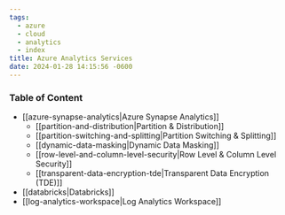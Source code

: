 ```yaml
---
tags:
  - azure
  - cloud
  - analytics
  - index
title: Azure Analytics Services
date: 2024-01-28 14:15:56 -0600
---
```


### Table of Content

* [[azure-synapse-analytics|Azure Synapse Analytics]]
	* [[partition-and-distribution|Partition & Distribution]]
	* [[partition-switching-and-splitting|Partition Switching & Splitting]]
	* [[dynamic-data-masking|Dynamic Data Masking]]
	* [[row-level-and-column-level-security|Row Level & Column Level Security]]
	* [[transparent-data-encryption-tde|Transparent Data Encryption (TDE)]]
* [[databricks|Databricks]]
* [[log-analytics-workspace|Log Analytics Workspace]]
